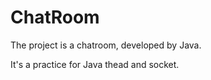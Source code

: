 # ChatRoom

The project is a chatroom, developed by Java.

It's a practice for Java thead and socket.
